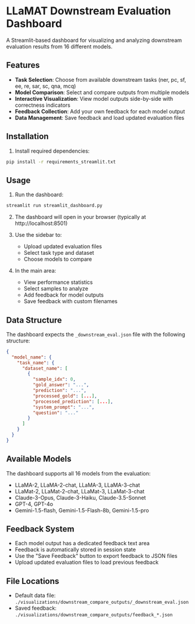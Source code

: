 # LLaMAT Downstream Evaluation Dashboard

A Streamlit-based dashboard for visualizing and analyzing downstream evaluation results from 16 different models.

## Features

- **Task Selection**: Choose from available downstream tasks (ner, pc, sf, ee, re, sar, sc, qna, mcq)
- **Model Comparison**: Select and compare outputs from multiple models
- **Interactive Visualization**: View model outputs side-by-side with correctness indicators
- **Feedback Collection**: Add your own feedback for each model output
- **Data Management**: Save feedback and load updated evaluation files

## Installation

1. Install required dependencies:
```bash
pip install -r requirements_streamlit.txt
```

## Usage

1. Run the dashboard:
```bash
streamlit run streamlit_dashboard.py
```

2. The dashboard will open in your browser (typically at http://localhost:8501)

3. Use the sidebar to:
   - Upload updated evaluation files
   - Select task type and dataset
   - Choose models to compare

4. In the main area:
   - View performance statistics
   - Select samples to analyze
   - Add feedback for model outputs
   - Save feedback with custom filenames

## Data Structure

The dashboard expects the `_downstream_eval.json` file with the following structure:
```json
{
  "model_name": {
    "task_name": {
      "dataset_name": [
        {
          "sample_idx": 0,
          "gold_answer": "...",
          "prediction": "...",
          "processed_gold": [...],
          "processed_prediction": [...],
          "system_prompt": "...",
          "question": "..."
        }
      ]
    }
  }
}
```

## Available Models

The dashboard supports all 16 models from the evaluation:
- LLaMA-2, LLaMA-2-chat, LLaMA-3, LLaMA-3-chat
- LLaMat-2, LLaMat-2-chat, LLaMat-3, LLaMat-3-chat
- Claude-3-Opus, Claude-3-Haiku, Claude-3.5-Sonnet
- GPT-4, GPT-4o
- Gemini-1.5-flash, Gemini-1.5-Flash-8b, Gemini-1.5-pro

## Feedback System

- Each model output has a dedicated feedback text area
- Feedback is automatically stored in session state
- Use the "Save Feedback" button to export feedback to JSON files
- Upload updated evaluation files to load previous feedback

## File Locations

- Default data file: `./visualizations/downstream_compare_outputs/_downstream_eval.json`
- Saved feedback: `./visualizations/downstream_compare_outputs/feedback_*.json`

